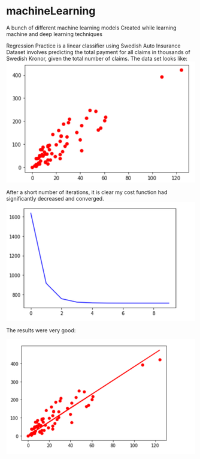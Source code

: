 # machineLearning
A bunch of different machine learning models
Created while learning machine and deep learning techniques 

Regression Practice is a linear classifier using Swedish Auto Insurance Dataset involves predicting the total payment for all claims in thousands of Swedish Kronor, given the total number of claims.
The data set looks like:
![](Images/Swedish%20insurance%20graph.PNG)

After a short number of iterations, it is clear my cost function had significantly decreased and converged.
![](Images/Costs%20Swedish%20Insurance.PNG)

The results were very good:

![](Images/Learned%20Regression.PNG)

